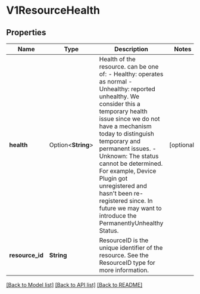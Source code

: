 # V1ResourceHealth

## Properties

Name | Type | Description | Notes
------------ | ------------- | ------------- | -------------
**health** | Option<**String**> | Health of the resource. can be one of:  - Healthy: operates as normal  - Unhealthy: reported unhealthy. We consider this a temporary health issue               since we do not have a mechanism today to distinguish               temporary and permanent issues.  - Unknown: The status cannot be determined.             For example, Device Plugin got unregistered and hasn't been re-registered since.  In future we may want to introduce the PermanentlyUnhealthy Status. | [optional]
**resource_id** | **String** | ResourceID is the unique identifier of the resource. See the ResourceID type for more information. | 

[[Back to Model list]](../README.md#documentation-for-models) [[Back to API list]](../README.md#documentation-for-api-endpoints) [[Back to README]](../README.md)


